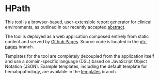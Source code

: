 HPath
=====

This tool is a browser-based, user-extensible report generator for clinical
environments, as outlined in our recently accepted
[abstract](https://docs.google.com/document/pub?id=1FiF-YZFOuURaMsRb71Baaw4WjKv19LZGtbrI9WMx7W8).

The tool is deployed as a web application composed entirely from static content
and served by [Github Pages](http://pages.github.com/). Source code is located
in the [gh-pages](https://github.com/wilkinson/hpath/tree/gh-pages) branch.

Templates for the tool are completely decoupled from the application itself
and use a domain-specific language (DSL) based on JavaScript Object Notation
(JSON). Example templates, including the default template for hematopathology,
are available in the
[templates](https://github.com/wilkinson/hpath/tree/templates) branch.

